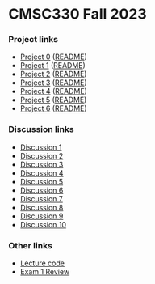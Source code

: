 # CMSC330 Fall 2023

### Project links
  + [Project 0](https://classroom.github.com/a/1Plgv8Fw) ([README](https://github.com/cmsc330fall23/cmsc330fall23/blob/main/projects/project0.md))
  + [Project 1](https://classroom.github.com/a/BGboJVCP) ([README](https://github.com/cmsc330fall23/cmsc330fall23/blob/main/projects/project1.md))
  + [Project 2](https://classroom.github.com/a/lnJWTaHH) ([README](https://github.com/cmsc330fall23/cmsc330fall23/blob/main/projects/project2.md))
  + [Project 3](https://classroom.github.com/a/OEy95tyX) ([README](https://github.com/cmsc330fall23/cmsc330fall23/blob/main/projects/project3.md))
  + [Project 4](https://classroom.github.com/a/eS6ORRAE) ([README](https://github.com/cmsc330fall23/cmsc330fall23/blob/main/projects/project4.md))
  + [Project 5](https://classroom.github.com/a/4FOhv0xA) ([README](https://github.com/cmsc330fall23/cmsc330fall23/blob/main/projects/project5.md))
  + [Project 6](https://classroom.github.com/a/mki8hqkk) ([README](https://github.com/cmsc330fall23/cmsc330fall23/blob/main/projects/project6.md))
### Discussion links
  + [Discussion 1](https://classroom.github.com/a/Gk3lXbAx)
  + [Discussion 2](https://github.com/cmsc330fall23/cmsc330fall23/blob/main/discussions/d2_hof_regex)
  + [Discussion 3](https://github.com/cmsc330fall23/cmsc330fall23/tree/main/discussions/d3_nfa_dfa)
  + [Discussion 4](https://github.com/cmsc330fall23/cmsc330fall23/tree/main/discussions/d4_nfa_dfa_conversion)
  + [Discussion 5](https://github.com/cmsc330fall23/cmsc330fall23/tree/main/discussions/d5_ocaml_typing)
  + [Discussion 6](https://github.com/cmsc330fall23/cmsc330fall23/tree/main/discussions/d6_ocaml_hof)
  + [Discussion 7](https://github.com/cmsc330fall23/cmsc330fall23/tree/main/discussions/d7_cfg)
  + [Discussion 8](https://github.com/cmsc330fall23/cmsc330fall23/tree/main/discussions/d8_parsing)
  + [Discussion 9](https://github.com/cmsc330fall23/cmsc330fall23/blob/main/discussions/d9_lambda_calc)
  + [Discussion 10](https://github.com/cmsc330fall23/cmsc330fall23/blob/main/discussions/d10_opsem)
### Other links

 + [Lecture code](https://github.com/cmsc330fall23/cmsc330fall23/tree/main/lecture_code)
 + [Exam 1 Review](https://github.com/cmsc330fall23/cmsc330fall23/tree/main/review/e1_python_regex)
